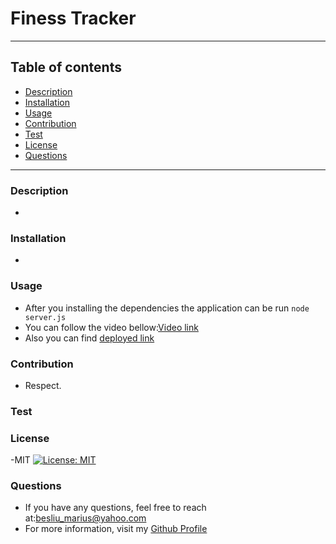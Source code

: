 # Finess Tracker
___
## Table of contents
* [Description](#Description)
* [Installation](#Installation)
* [Usage](#Usage)
* [Contribution](#Contribution)
* [Test](#Test)
* [License](#License)
* [Questions](#Questions)
___

### Description
- 

### Installation
- 

### Usage
- After you installing the dependencies the application can be run `node server.js`
- You can follow the video bellow:[Video link](https://drive.google.com/file/d/1H24pGDJpEtg3wJzY0qFw7eu0xVOK465d/view)
- Also you can find [deployed link](https://sheltered-lowlands-31694.herokuapp.com/?id=6024a48c61016a0015fe13ae)

### Contribution
- Respect.

### Test

### License
-MIT
[![License: MIT](https://img.shields.io/badge/License-MIT-yellow.svg)](https://opensource.org/licenses/MIT)

### Questions
- If you have any questions, feel free to reach at:[besliu_marius@yahoo.com](mailto:besliu_marius@yahoo.com) 
- For more information, visit my [Github Profile](https://github.com/Paul-Marius)
